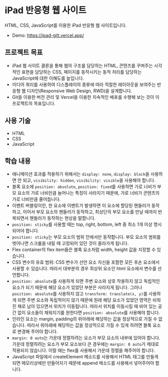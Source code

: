 # iPad 반응형 웹 사이트
HTML, CSS, JavaScript를 이용한 iPad 반응형 웹 사이트입니다.

- Demo: <a href="https://ipad-gilt.vercel.app/" target="_blank">https://ipad-gilt.vercel.app/</a>

## 프로젝트 목표
- iPad 웹 사이트 클론을 통해 웹의 구조를 담당하는 HTML, 콘텐츠를 꾸며주는 시각적인 표현을 담당하는 CSS, 페이지를 동작시키는 동적 처리를 담당하는 JavaScript에 대한 이해도를 높입니다.
- 미디어 쿼리를 사용하여 디스플레이의 종류에 따라 적절한 레이아웃을 보여주는 반응형 웹 디자인(Responsive Web Design, RWD)을 설계합니다.
- Git을 이용한 버전 관리 및 Vercel을 이용한 지속적인 배포를 수행해 보는 것이 이 프로젝트의 목표입니다.

## 사용 기술
- HTML
- CSS
- JavaScript

## 학습 내용
- 애니메이션 효과를 적용하기 위해서는 `display: none`, `display: block`을 사용하면 안 되고, `visibility: hidden`, `visibility: visible`을 사용해야 합니다.
- 블록 요소에 `position: absolute`, `position: fixed`를 사용하면 가로 너비가 부모 요소의 가로 너비만큼 늘어나는 특징이 사라지기 때문에, 가로 너비가 콘텐츠의 가로 너비만큼 줄어듭니다.
- 이벤트 버블링이란, 한 요소에 이벤트가 발생하면 이 요소에 할당된 핸들러가 동작하고, 이어서 부모 요소의 핸들러가 동작하고, 최상단의 부모 요소를 만날 때까지 반복되면서 핸들러가 동작하는 현상을 말합니다.
- `position: sticky`를 사용할 때는 top, right, bottom, left 중 최소 1개 이상 명시되어야 합니다.
- `position: sticky`는 부모 요소의 범위 안에서만 동작합니다. 부모 요소의 범위를 벗어나면 스크롤을 내릴 때 고정되어 있던 것이 올라가게 됩니다.
- Flex container의 flex item들은 블록 요소처럼 width, height 값을 지정할 수 있습니다.
- CSS 변수의 유효 범위: CSS 변수가 선언 요소 자신을 포함한 모든 후손 요소에서 사용할 수 있습니다. 따라서 대부분의 경우 최상위 요소인 html 요소에서 변수를 선언합니다.
- `position: absolute`를 사용하게 되면 주변 요소와 상호 작용하지 않고 독립적인 요소가 되기 때문에 해당 요소가 있었던 부분은 사라지게 됩니다. 그러나 `position: absolute`를 사용하지 않고 `transform: translate(x, y)`를 사용하게 되면 주변 요소와 독립적이지 않기 때문에 원래 해당 요소가 있었던 영역은 비워진 채로 남아 있으면서 위치가 이동됩니다. 따라서 위치를 이동시킬 때 비어 있는 공간 없이 요소들이 채워지기를 원한다면 `position: absolute`를 사용해야 합니다.
- 인라인 요소는 margin, padding의 위아래에 해당하는 값을 정상적으로 가질 수 없습니다. 따라서 위아래에 해당하는 값을 정상적으로 가질 수 있게 하려면 블록 요소로 변경해 주어야 합니다.
- `margin: 0 auto`는 가운데 정렬하려는 요소가 부모 요소의 내부에 있어야 합니다. 가운데 정렬하려는 요소가 부모 요소보다 큰 경우에는 `margin: 0 auto`가 제대로 적용되지 않습니다. 이럴 때는 flex를 사용해서 가운데 정렬을 해주어야 합니다.
- JavaScript 파일에서 createElement 메소드를 사용해서 HTML 태그를 만들게 되면 메모리상에만 만들어지기 때문에 append 메소드를 사용해서 넣어주어야 합니다.
